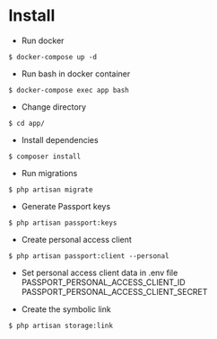# Install
- Run docker
```
$ docker-compose up -d
```
- Run bash in docker container
```
$ docker-compose exec app bash
```
- Change directory
```
$ cd app/
```
- Install dependencies
```
$ composer install
```
- Run migrations
```
$ php artisan migrate
```
- Generate Passport keys
```
$ php artisan passport:keys
```
- Create personal access client
```
$ php artisan passport:client --personal
```
- Set personal access client data in .env file
 PASSPORT_PERSONAL_ACCESS_CLIENT_ID
 PASSPORT_PERSONAL_ACCESS_CLIENT_SECRET
 
- Create the symbolic link
```
$ php artisan storage:link
```